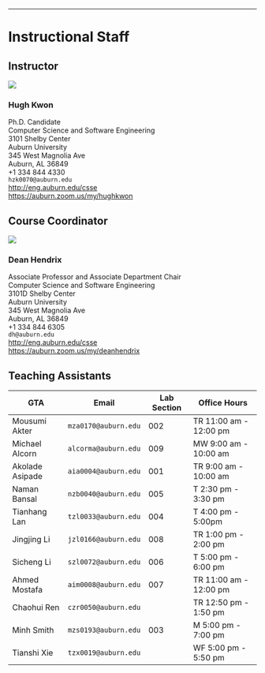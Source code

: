 
---

# Instructional Staff

## Instructor

<img src="https://www.gravatar.com/avatar/c21a731fe002707ed7ceee3a651dcfb1" />

### Hugh Kwon

Ph.D. Candidate  
Computer Science and Software Engineering  
3101 Shelby Center  
Auburn University  
345 West Magnolia Ave  
Auburn, AL 36849  
+1 334 844 4330  
`hzk0070@auburn.edu`  
<http://eng.auburn.edu/csse>  
<https://auburn.zoom.us/my/hughkwon>  


## Course Coordinator

<img src="https://www.gravatar.com/avatar/2b04d1598ac490199eece0d569ee3454" />

### Dean Hendrix 

Associate Professor and Associate Department Chair  
Computer Science and Software Engineering  
3101D Shelby Center  
Auburn University  
345 West Magnolia Ave  
Auburn, AL 36849  
+1 334 844 6305  
`dh@auburn.edu`  
<http://eng.auburn.edu/csse>  
<https://auburn.zoom.us/my/deanhendrix>  


## Teaching Assistants

GTA | Email | Lab Section | Office Hours
--- | ----- | ------- | ------------
Mousumi Akter   | `mza0170@auburn.edu` | 002 | TR 11:00 am - 12:00 pm
Michael Alcorn  | `alcorma@auburn.edu` | 009 | MW 9:00 am - 10:00 am 
Akolade Asipade | `aia0004@auburn.edu` | 001 | TR 9:00 am - 10:00 am
Naman Bansal    | `nzb0040@auburn.edu` | 005 | T 2:30 pm - 3:30 pm 
Tianhang Lan    | `tzl0033@auburn.edu` | 004 | T 4:00 pm - 5:00pm
Jingjing Li     | `jzl0166@auburn.edu` | 008 | TR 1:00 pm - 2:00 pm 
Sicheng Li      | `szl0072@auburn.edu` | 006 | T 5:00 pm - 6:00 pm 
Ahmed Mostafa   | `aim0008@auburn.edu` | 007 | TR 11:00 am - 12:00 pm 
Chaohui Ren     | `czr0050@auburn.edu` | | TR 12:50 pm - 1:50 pm 
Minh Smith      | `mzs0193@auburn.edu` | 003 | M 5:00 pm - 7:00 pm
Tianshi Xie     | `tzx0019@auburn.edu` | | WF 5:00 pm - 5:50 pm 

